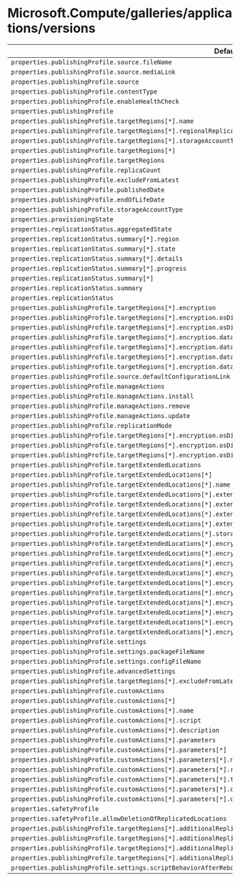 # Microsoft.Compute/galleries/applications/versions

| Default Path | Alias |
|---|---|
| `properties.publishingProfile.source.fileName` | `Microsoft.Compute/galleries/applications/versions/publishingProfile.source.fileName` |
| `properties.publishingProfile.source.mediaLink` | `Microsoft.Compute/galleries/applications/versions/publishingProfile.source.mediaLink` |
| `properties.publishingProfile.source` | `Microsoft.Compute/galleries/applications/versions/publishingProfile.source` |
| `properties.publishingProfile.contentType` | `Microsoft.Compute/galleries/applications/versions/publishingProfile.contentType` |
| `properties.publishingProfile.enableHealthCheck` | `Microsoft.Compute/galleries/applications/versions/publishingProfile.enableHealthCheck` |
| `properties.publishingProfile` | `Microsoft.Compute/galleries/applications/versions/publishingProfile` |
| `properties.publishingProfile.targetRegions[*].name` | `Microsoft.Compute/galleries/applications/versions/publishingProfile.targetRegions[*].name` |
| `properties.publishingProfile.targetRegions[*].regionalReplicaCount` | `Microsoft.Compute/galleries/applications/versions/publishingProfile.targetRegions[*].regionalReplicaCount` |
| `properties.publishingProfile.targetRegions[*].storageAccountType` | `Microsoft.Compute/galleries/applications/versions/publishingProfile.targetRegions[*].storageAccountType` |
| `properties.publishingProfile.targetRegions[*]` | `Microsoft.Compute/galleries/applications/versions/publishingProfile.targetRegions[*]` |
| `properties.publishingProfile.targetRegions` | `Microsoft.Compute/galleries/applications/versions/publishingProfile.targetRegions` |
| `properties.publishingProfile.replicaCount` | `Microsoft.Compute/galleries/applications/versions/publishingProfile.replicaCount` |
| `properties.publishingProfile.excludeFromLatest` | `Microsoft.Compute/galleries/applications/versions/publishingProfile.excludeFromLatest` |
| `properties.publishingProfile.publishedDate` | `Microsoft.Compute/galleries/applications/versions/publishingProfile.publishedDate` |
| `properties.publishingProfile.endOfLifeDate` | `Microsoft.Compute/galleries/applications/versions/publishingProfile.endOfLifeDate` |
| `properties.publishingProfile.storageAccountType` | `Microsoft.Compute/galleries/applications/versions/publishingProfile.storageAccountType` |
| `properties.provisioningState` | `Microsoft.Compute/galleries/applications/versions/provisioningState` |
| `properties.replicationStatus.aggregatedState` | `Microsoft.Compute/galleries/applications/versions/replicationStatus.aggregatedState` |
| `properties.replicationStatus.summary[*].region` | `Microsoft.Compute/galleries/applications/versions/replicationStatus.summary[*].region` |
| `properties.replicationStatus.summary[*].state` | `Microsoft.Compute/galleries/applications/versions/replicationStatus.summary[*].state` |
| `properties.replicationStatus.summary[*].details` | `Microsoft.Compute/galleries/applications/versions/replicationStatus.summary[*].details` |
| `properties.replicationStatus.summary[*].progress` | `Microsoft.Compute/galleries/applications/versions/replicationStatus.summary[*].progress` |
| `properties.replicationStatus.summary[*]` | `Microsoft.Compute/galleries/applications/versions/replicationStatus.summary[*]` |
| `properties.replicationStatus.summary` | `Microsoft.Compute/galleries/applications/versions/replicationStatus.summary` |
| `properties.replicationStatus` | `Microsoft.Compute/galleries/applications/versions/replicationStatus` |
| `properties.publishingProfile.targetRegions[*].encryption` | `Microsoft.Compute/galleries/applications/versions/publishingProfile.targetRegions[*].encryption` |
| `properties.publishingProfile.targetRegions[*].encryption.osDiskImage` | `Microsoft.Compute/galleries/applications/versions/publishingProfile.targetRegions[*].encryption.osDiskImage` |
| `properties.publishingProfile.targetRegions[*].encryption.osDiskImage.diskEncryptionSetId` | `Microsoft.Compute/galleries/applications/versions/publishingProfile.targetRegions[*].encryption.osDiskImage.diskEncryptionSetId` |
| `properties.publishingProfile.targetRegions[*].encryption.dataDiskImages[*]` | `Microsoft.Compute/galleries/applications/versions/publishingProfile.targetRegions[*].encryption.dataDiskImages[*]` |
| `properties.publishingProfile.targetRegions[*].encryption.dataDiskImages[*].diskEncryptionSetId` | `Microsoft.Compute/galleries/applications/versions/publishingProfile.targetRegions[*].encryption.dataDiskImages[*].diskEncryptionSetId` |
| `properties.publishingProfile.targetRegions[*].encryption.dataDiskImages[*].lun` | `Microsoft.Compute/galleries/applications/versions/publishingProfile.targetRegions[*].encryption.dataDiskImages[*].lun` |
| `properties.publishingProfile.targetRegions[*].encryption.dataDiskImages` | `Microsoft.Compute/galleries/applications/versions/publishingProfile.targetRegions[*].encryption.dataDiskImages` |
| `properties.publishingProfile.source.defaultConfigurationLink` | `Microsoft.Compute/galleries/applications/versions/publishingProfile.source.defaultConfigurationLink` |
| `properties.publishingProfile.manageActions` | `Microsoft.Compute/galleries/applications/versions/publishingProfile.manageActions` |
| `properties.publishingProfile.manageActions.install` | `Microsoft.Compute/galleries/applications/versions/publishingProfile.manageActions.install` |
| `properties.publishingProfile.manageActions.remove` | `Microsoft.Compute/galleries/applications/versions/publishingProfile.manageActions.remove` |
| `properties.publishingProfile.manageActions.update` | `Microsoft.Compute/galleries/applications/versions/publishingProfile.manageActions.update` |
| `properties.publishingProfile.replicationMode` | `Microsoft.Compute/galleries/applications/versions/publishingProfile.replicationMode` |
| `properties.publishingProfile.targetRegions[*].encryption.osDiskImage.securityProfile` | `Microsoft.Compute/galleries/applications/versions/publishingProfile.targetRegions[*].encryption.osDiskImage.securityProfile` |
| `properties.publishingProfile.targetRegions[*].encryption.osDiskImage.securityProfile.confidentialVMEncryptionType` | `Microsoft.Compute/galleries/applications/versions/publishingProfile.targetRegions[*].encryption.osDiskImage.securityProfile.confidentialVMEncryptionType` |
| `properties.publishingProfile.targetRegions[*].encryption.osDiskImage.securityProfile.secureVMDiskEncryptionSetId` | `Microsoft.Compute/galleries/applications/versions/publishingProfile.targetRegions[*].encryption.osDiskImage.securityProfile.secureVMDiskEncryptionSetId` |
| `properties.publishingProfile.targetExtendedLocations` | `Microsoft.Compute/galleries/applications/versions/publishingProfile.targetExtendedLocations` |
| `properties.publishingProfile.targetExtendedLocations[*]` | `Microsoft.Compute/galleries/applications/versions/publishingProfile.targetExtendedLocations[*]` |
| `properties.publishingProfile.targetExtendedLocations[*].name` | `Microsoft.Compute/galleries/applications/versions/publishingProfile.targetExtendedLocations[*].name` |
| `properties.publishingProfile.targetExtendedLocations[*].extendedLocation` | `Microsoft.Compute/galleries/applications/versions/publishingProfile.targetExtendedLocations[*].extendedLocation` |
| `properties.publishingProfile.targetExtendedLocations[*].extendedLocation.name` | `Microsoft.Compute/galleries/applications/versions/publishingProfile.targetExtendedLocations[*].extendedLocation.name` |
| `properties.publishingProfile.targetExtendedLocations[*].extendedLocation.type` | `Microsoft.Compute/galleries/applications/versions/publishingProfile.targetExtendedLocations[*].extendedLocation.type` |
| `properties.publishingProfile.targetExtendedLocations[*].extendedLocationReplicaCount` | `Microsoft.Compute/galleries/applications/versions/publishingProfile.targetExtendedLocations[*].extendedLocationReplicaCount` |
| `properties.publishingProfile.targetExtendedLocations[*].storageAccountType` | `Microsoft.Compute/galleries/applications/versions/publishingProfile.targetExtendedLocations[*].storageAccountType` |
| `properties.publishingProfile.targetExtendedLocations[*].encryption` | `Microsoft.Compute/galleries/applications/versions/publishingProfile.targetExtendedLocations[*].encryption` |
| `properties.publishingProfile.targetExtendedLocations[*].encryption.osDiskImage` | `Microsoft.Compute/galleries/applications/versions/publishingProfile.targetExtendedLocations[*].encryption.osDiskImage` |
| `properties.publishingProfile.targetExtendedLocations[*].encryption.osDiskImage.diskEncryptionSetId` | `Microsoft.Compute/galleries/applications/versions/publishingProfile.targetExtendedLocations[*].encryption.osDiskImage.diskEncryptionSetId` |
| `properties.publishingProfile.targetExtendedLocations[*].encryption.osDiskImage.securityProfile` | `Microsoft.Compute/galleries/applications/versions/publishingProfile.targetExtendedLocations[*].encryption.osDiskImage.securityProfile` |
| `properties.publishingProfile.targetExtendedLocations[*].encryption.osDiskImage.securityProfile.confidentialVMEncryptionType` | `Microsoft.Compute/galleries/applications/versions/publishingProfile.targetExtendedLocations[*].encryption.osDiskImage.securityProfile.confidentialVMEncryptionType` |
| `properties.publishingProfile.targetExtendedLocations[*].encryption.osDiskImage.securityProfile.secureVMDiskEncryptionSetId` | `Microsoft.Compute/galleries/applications/versions/publishingProfile.targetExtendedLocations[*].encryption.osDiskImage.securityProfile.secureVMDiskEncryptionSetId` |
| `properties.publishingProfile.targetExtendedLocations[*].encryption.dataDiskImages` | `Microsoft.Compute/galleries/applications/versions/publishingProfile.targetExtendedLocations[*].encryption.dataDiskImages` |
| `properties.publishingProfile.targetExtendedLocations[*].encryption.dataDiskImages[*]` | `Microsoft.Compute/galleries/applications/versions/publishingProfile.targetExtendedLocations[*].encryption.dataDiskImages[*]` |
| `properties.publishingProfile.targetExtendedLocations[*].encryption.dataDiskImages[*].diskEncryptionSetId` | `Microsoft.Compute/galleries/applications/versions/publishingProfile.targetExtendedLocations[*].encryption.dataDiskImages[*].diskEncryptionSetId` |
| `properties.publishingProfile.targetExtendedLocations[*].encryption.dataDiskImages[*].lun` | `Microsoft.Compute/galleries/applications/versions/publishingProfile.targetExtendedLocations[*].encryption.dataDiskImages[*].lun` |
| `properties.publishingProfile.settings` | `Microsoft.Compute/galleries/applications/versions/publishingProfile.settings` |
| `properties.publishingProfile.settings.packageFileName` | `Microsoft.Compute/galleries/applications/versions/publishingProfile.settings.packageFileName` |
| `properties.publishingProfile.settings.configFileName` | `Microsoft.Compute/galleries/applications/versions/publishingProfile.settings.configFileName` |
| `properties.publishingProfile.advancedSettings` | `Microsoft.Compute/galleries/applications/versions/publishingProfile.advancedSettings` |
| `properties.publishingProfile.targetRegions[*].excludeFromLatest` | `Microsoft.Compute/galleries/applications/versions/publishingProfile.targetRegions[*].excludeFromLatest` |
| `properties.publishingProfile.customActions` | `Microsoft.Compute/galleries/applications/versions/publishingProfile.customActions` |
| `properties.publishingProfile.customActions[*]` | `Microsoft.Compute/galleries/applications/versions/publishingProfile.customActions[*]` |
| `properties.publishingProfile.customActions[*].name` | `Microsoft.Compute/galleries/applications/versions/publishingProfile.customActions[*].name` |
| `properties.publishingProfile.customActions[*].script` | `Microsoft.Compute/galleries/applications/versions/publishingProfile.customActions[*].script` |
| `properties.publishingProfile.customActions[*].description` | `Microsoft.Compute/galleries/applications/versions/publishingProfile.customActions[*].description` |
| `properties.publishingProfile.customActions[*].parameters` | `Microsoft.Compute/galleries/applications/versions/publishingProfile.customActions[*].parameters` |
| `properties.publishingProfile.customActions[*].parameters[*]` | `Microsoft.Compute/galleries/applications/versions/publishingProfile.customActions[*].parameters[*]` |
| `properties.publishingProfile.customActions[*].parameters[*].name` | `Microsoft.Compute/galleries/applications/versions/publishingProfile.customActions[*].parameters[*].name` |
| `properties.publishingProfile.customActions[*].parameters[*].required` | `Microsoft.Compute/galleries/applications/versions/publishingProfile.customActions[*].parameters[*].required` |
| `properties.publishingProfile.customActions[*].parameters[*].type` | `Microsoft.Compute/galleries/applications/versions/publishingProfile.customActions[*].parameters[*].type` |
| `properties.publishingProfile.customActions[*].parameters[*].defaultValue` | `Microsoft.Compute/galleries/applications/versions/publishingProfile.customActions[*].parameters[*].defaultValue` |
| `properties.publishingProfile.customActions[*].parameters[*].description` | `Microsoft.Compute/galleries/applications/versions/publishingProfile.customActions[*].parameters[*].description` |
| `properties.safetyProfile` | `Microsoft.Compute/galleries/applications/versions/safetyProfile` |
| `properties.safetyProfile.allowDeletionOfReplicatedLocations` | `Microsoft.Compute/galleries/applications/versions/safetyProfile.allowDeletionOfReplicatedLocations` |
| `properties.publishingProfile.targetRegions[*].additionalReplicaSets` | `Microsoft.Compute/galleries/applications/versions/publishingProfile.targetRegions[*].additionalReplicaSets` |
| `properties.publishingProfile.targetRegions[*].additionalReplicaSets[*]` | `Microsoft.Compute/galleries/applications/versions/publishingProfile.targetRegions[*].additionalReplicaSets[*]` |
| `properties.publishingProfile.targetRegions[*].additionalReplicaSets[*].storageAccountType` | `Microsoft.Compute/galleries/applications/versions/publishingProfile.targetRegions[*].additionalReplicaSets[*].storageAccountType` |
| `properties.publishingProfile.targetRegions[*].additionalReplicaSets[*].regionalReplicaCount` | `Microsoft.Compute/galleries/applications/versions/publishingProfile.targetRegions[*].additionalReplicaSets[*].regionalReplicaCount` |
| `properties.publishingProfile.settings.scriptBehaviorAfterReboot` | `Microsoft.Compute/galleries/applications/versions/publishingProfile.settings.scriptBehaviorAfterReboot` |

